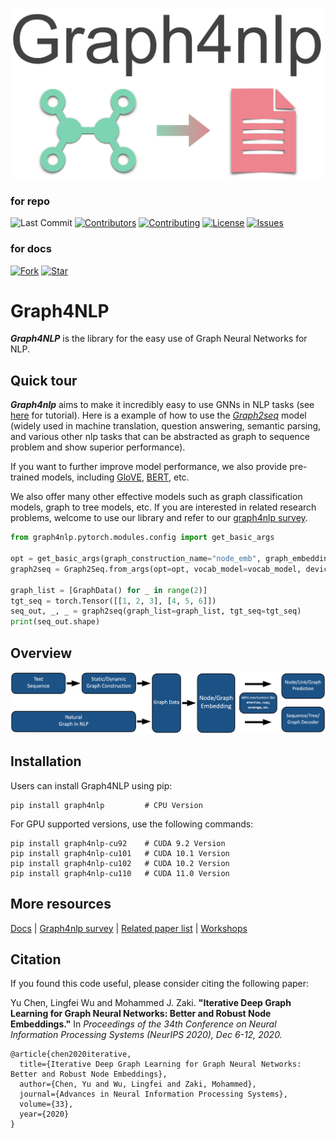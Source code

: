 <p align="center">
<img src="./imgs/logo_graph4nlp.png" width="500" class="center" alt="logo"/>
    <br/>
</p>


[license-image]:https://img.shields.io/badge/License-Apache%202.0-blue.svg
[license-url]:https://github.com/hugochan/IDGL/blob/master/LICENSE

[contributor-image]:https://img.shields.io/github/contributors/hugochan/IDGL
[contributor-url]:https://github.com/hugochan/IDGL/contributors

[contributing-image]:https://img.shields.io/badge/contributions-welcome-brightgreen.svg?style=flat
[contributing-url]:to_be_add

[issues-image]:https://img.shields.io/github/issues/hugochan/IDGL
[issues-url]:https://github.com/hugochan/IDGL/issues

[forks-image]:https://img.shields.io/github/forks/hugochan/IDGL?style=social
[forks-url]:https://github.com/hugochan/IDGL/fork

[stars-image]:https://img.shields.io/github/stars/hugochan/IDGL?style=social
[stars-url]:https://github.com/hugochan/IDGL/star

### for repo

![Last Commit](https://img.shields.io/github/last-commit/hugochan/IDGL)
[![Contributors][contributor-image]][contributor-url]
[![Contributing][contributing-image]][contributing-url]
[![License][license-image]][license-url]
[![Issues][issues-image]][issues-url]

### for docs
[![Fork][forks-image]][forks-url]
[![Star][stars-image]][stars-url]

# Graph4NLP

***Graph4NLP*** is the library for the easy use of Graph Neural Networks for NLP.

## Quick tour

***Graph4nlp*** aims to make it incredibly easy to use GNNs in NLP tasks (see [here](http://saizhuo.wang/g4nlp/index.html) for tutorial). Here is a example of how to use the [*Graph2seq*](http://saizhuo.wang/g4nlp/index.html) model (widely used in machine translation, question answering, semantic parsing, and various other nlp tasks that can be abstracted as graph to sequence problem and show superior performance). 

If you want to further improve model performance, we also provide pre-trained models, including [GloVE](https://nlp.stanford.edu/pubs/glove.pdf), [BERT](https://arxiv.org/abs/1810.04805), etc.

We also offer many other effective models such as graph classification models, graph to tree models, etc. If you are interested in related research problems, welcome to use our library and refer to our [graph4nlp survey](to_be_add).

```python
from graph4nlp.pytorch.modules.config import get_basic_args

opt = get_basic_args(graph_construction_name="node_emb", graph_embedding_name="gat", decoder_name="stdrnn")
graph2seq = Graph2Seq.from_args(opt=opt, vocab_model=vocab_model, device=torch.device("cuda:0"))

graph_list = [GraphData() for _ in range(2)]
tgt_seq = torch.Tensor([[1, 2, 3], [4, 5, 6]])
seq_out, _, _ = graph2seq(graph_list=graph_list, tgt_seq=tgt_seq)
print(seq_out.shape) 
```

## Overview
<p align="center">
<img src="./imgs/graph4nlp_flow_v2.png" width="1000" class="center" alt="logo"/>
    <br/>
</p>

## Installation
Users can install Graph4NLP using pip:
```shell
pip install graph4nlp         # CPU Version
```

For GPU supported versions, use the following commands:
```shell
pip install graph4nlp-cu92    # CUDA 9.2 Version
pip install graph4nlp-cu101   # CUDA 10.1 Version
pip install graph4nlp-cu102   # CUDA 10.2 Version
pip install graph4nlp-cu110   # CUDA 11.0 Version
```
<!-- 
## Distributing this package
Currently releasing via PyPI is supported. An automated build and distributing shell script is `./build_and_upload_to_pypi.sh`.
You can directly run this script after proper configuration, which will be elaborated below.

### Build the package
To build the package, run `setup.py`. You need to specify whether the binary distribution file(wheel) or source code distribution(tgz)
is wanted. If you want to build the binary version, run
```shell
python setup.py bdist_wheel --universal
```
The `bdist_wheel` option is to say that the binary distribution of wheel file will be built. And the `--universal` option
means the wheel file will fit all platforms.

If you also want to package the source code for distribution, run
```shell
python setup.py sdist
```
Here `sdist` means source distribution. In `build_and_upload_to_pypi.sh` both options will be built. 

### Inside `setup.py`
#### Version 
Everytime the package is updated, a newer version number needs to be specified, otherwise the updated package
cannot be uploaded to PyPI. To update the version number, you need to change the `version` parameter in the `setup()`
  function call in `setup.py`
  
#### CUDA Compatibility
The only reason why we keep different packages for different CUDA versions is that DGL does so.
In fact our current implementation has nothing to do with CUDA since it is basically a Python frontend of DGL. 
However, CUDA version still needs to be specified in order to make the DGL dependency explicit. 

When running `setup.py`, you will be prompted to input the CUDA version. 
You may just input 'none' for a CPU distribution, otherwise you need to specify the version number explicitly, e.g. `10.2`. 
Then a prefix will be generated and appended to the package name, distinguishing among versions with different CUDA dependency.
For example `graph4nlp-cu101`.

Note that this is just a temporal solution for the distribution of the library.
This part needs to be optimized in the following releases.

### Uploading to PyPI
The `twine` python package is used for uploading the package to PyPI. To use it, first install it using pip:
```shell
pip install twine
```

Then you need to specify your credential, namely to authenticate your account that hosts Graph4NLP on PyPI.

Currently I am using my personal account (swangeh) to host this package and a dedicated account should be used in the future.
You can manually input your username and password everytime you upload the package to PyPI by running
```shell
twine upload dist/*
```
In this way there will be prompts to guide you. 
To save your time you can also generate a credential on PyPI and save it locally in `~/.pypirc`. 
For example inside your `~/.pypirc` it will be
```text
[pypi]
username = <your username>
password = <your password>
```
For details please refer to PyPI. -->

<!-- ### Putting them all together
Above is the decomposition of what's inside `build_and_upload_to_pypi.sh`.
You can just run this script to save your time for building and releasing the package. -->

## More resources

[Docs]() | [Graph4nlp survey]() | [Related paper list]() | [Workshops]()
## Citation

If you found this code useful, please consider citing the following paper:

Yu Chen, Lingfei Wu and Mohammed J. Zaki. **"Iterative Deep Graph Learning for Graph Neural Networks: Better and Robust Node Embeddings."** In *Proceedings of the 34th Conference on Neural Information Processing Systems (NeurIPS 2020), Dec 6-12, 2020.*


    @article{chen2020iterative,
      title={Iterative Deep Graph Learning for Graph Neural Networks: Better and Robust Node Embeddings},
      author={Chen, Yu and Wu, Lingfei and Zaki, Mohammed},
      journal={Advances in Neural Information Processing Systems},
      volume={33},
      year={2020}
    }